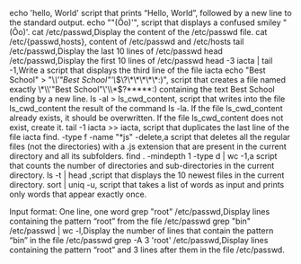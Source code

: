 echo 'hello, World' script that prints “Hello, World”, followed by a new line to the standard output.
echo "\"(Ôo)'", script that displays a confused smiley "(Ôo)'.
cat /etc/passwd,Display the content of the /etc/passwd file.
cat /etc/{passwd,hosts}, content of /etc/passwd and /etc/hosts
tail /etc/passwd,Display the last 10 lines of /etc/passwd
head /etc/passwd,Display the first 10 lines of /etc/passwd
 head -3 iacta | tail -1,Write a script that displays the third line of the file iacta
echo "Best School" > "\\*\\'"Best School"\'\\*$\?\*\*\*\*\*:)", script that creates a file named exactly \*\\'"Best School"\'\\*$\?\*\*\*\*\*:) containing the text Best School ending by a new line.
ls -al > ls_cwd_content, script that writes into the file ls_cwd_content the result of the command ls -la. If the file ls_cwd_content already exists, it should be overwritten. If the file ls_cwd_content does not exist, create it.
tail -1 iacta >> iacta, script that duplicates the last line of the file iacta
find. -type f -name "*js" -delete,a script that deletes all the regular files (not the directories) with a .js extension that are present in the current directory and all its subfolders.
find . -mindepth 1 -type d | wc -1,a script that counts the number of directories and sub-directories in the current directory.
ls -t | head ,script that displays the 10 newest files in the current directory.
sort | uniq -u, script that takes a list of words as input and prints only words that appear exactly once.

Input format: One line, one word
grep "root" /etc/passwd,Display lines containing the pattern “root” from the file /etc/passwd
grep "bin" /etc/passwd | wc -l,Display the number of lines that contain the pattern “bin” in the file /etc/passwd
grep -A 3 'root' /etc/passwd,Display lines containing the pattern “root” and 3 lines after them in the file /etc/passwd.
